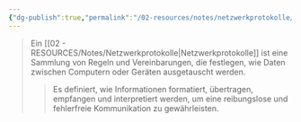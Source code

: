 ```yaml
---
{"dg-publish":true,"permalink":"/02-resources/notes/netzwerkprotokolle/","tags":["informatik/netzwerk/protokoll"],"noteIcon":"","updated":"2025-09-10T16:35:29.000+02:00"}
---
```


>Ein [[02 - RESOURCES/Notes/Netzwerkprotokolle\|Netzwerkprotokolle]] ist eine Sammlung von Regeln und Vereinbarungen, die festlegen, wie Daten zwischen Computern oder Geräten ausgetauscht werden.
>>Es definiert, wie Informationen formatiert, übertragen, empfangen und interpretiert werden, um eine reibungslose und fehlerfreie Kommunikation zu gewährleisten.
